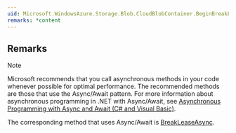 ```yaml
---  
uid: Microsoft.WindowsAzure.Storage.Blob.CloudBlobContainer.BeginBreakLease(System.Nullable{System.TimeSpan},System.AsyncCallback,System.Object)  
remarks: *content  
---  
```

  
## Remarks  
  
> [!NOTE]
>  Microsoft recommends that you call asynchronous methods in your code whenever possible for optimal performance. The recommended methods are those that use the Async/Await pattern. For more information about asynchronous programming in .NET with Async/Await, see [Asynchronous Programming with Async and Await (C# and Visual Basic)](https://msdn.microsoft.com/library/hh191443.aspx).  
>   
>  The corresponding method that uses Async/Await is [BreakLeaseAsync](assetId:///Overload:Microsoft.WindowsAzure.Storage.Blob.CloudBlobContainer.BreakLeaseAsync?qualifyHint=False&autoUpgrade=True).